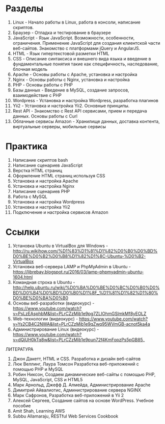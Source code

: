 # Разделы

1. Linux - Начало работы в Linux, работа в консоли, написание скриптов.
2. Браузер - Отладка и тестирование в браузере
3. JavaScript - Язык JavaScript. Возможности, особенности, ограничения. Применение JavaScript для создания клиентской части веб-сайтов. Знакомство с платформами jQuery и AngularJS.
4. HTML - Язык гипертекстовой разметки HTML
5. CSS - Описание синтаксиса и внешнего вида языка и введение в фундаментальные понятия такие как специфичность, наследование, блочная модель
6. Apache - Основы работы с Apache, установка и настройка
7. Nginx - Основы работы с Nginx, установка и настройка
8. PHP - Основы работы с PHP
9. Базы данных - Введение в MySQL, создание запросов, взаимодействие с PHP
10. Wordpress - Установка и настройка Wordpress, разработка плагинов
11. Yii2 - Установка и настройка Yii2. Основные принципы.
12. Rest API - Знакомство с Rest API сервисами, прием и передача данных. Основы работы с Curl
13. Облачные сервисы Amazon - Хранилище данных, доставка контента, виртуальные серверы, мобильные сервисы


# Практика

1. Написание скриптов bash
2. Написание сценариев JavaScript
3. Верстка HTML страниц
4. Оформление HTML страниц используя CSS
5. Установка и настройка Apache
6. Установка и настройка Nginx
7. Написание сценариев PHP
8. Работа с MySQL
9. Установка и настройка Wordpress
10. Установка и настройка Yii2
11. Подключение и настройка сервисов Amazon


# Ссылки

1. Установка Ubuntu в VirtualBox для Windows - http://ru.wikihow.com/%D1%83%D1%81%D1%82%D0%B0%D0%BD%D0%BE%D0%B2%D0%B8%D1%82%D1%8C-Ubuntu-%D0%B2-VirtualBox
2. Установка веб-сервера LAMP и PhpMyAdmin в Ubuntu - https://librebay.blogspot.ru/2016/03/lamp-phpmyadmin-ubuntu-1604.html
3. Командная строка в Ubuntu - http://help.ubuntu.ru/wiki/%D0%BA%D0%BE%D0%BC%D0%B0%D0%BD%D0%B4%D0%BD%D0%B0%D1%8F_%D1%81%D1%82%D1%80%D0%BE%D0%BA%D0%B0
4. Основы веб-разработки (видеокурс) - https://www.youtube.com/watch?v=PsLzEAsphbM&list=PLrCZzMib1e9pg7ZLIOhmGSlmkMf8yEOLZ
5. Web-технологии (видеокурс) - https://www.youtube.com/watch?v=Ys2CB4C2NWA&list=PLrCZzMib1e9qZwq95WVmGB-acnot5ka4a
6. Администрирование Linux (видеокурс) - https://www.youtube.com/watch?v=dQjUH0kTq8w&list=PLrCZzMib1e9pun72f4KmFopzPs5pGB85_


ЛИТЕРАТУРА

1. Джон Дакетт, HTML и CSS. Разработка и дизайн веб-сайтов
2. Люк Веллинг, Лаура Томсон Разработка веб-приложений с помощью PHP и MySQL
3. Робин Никсон, Создаем динамические веб-сайты с помощью PHP, MySQL, JavaScript, CSS и HTML5
4. Марк Арнольд, Джефф Д. Алмейда, Администрирование Apache
5. Димитрий Айвалиотис, Администрирование сервера NGINX
6. Марк Сафронов, Разработка веб-приложений в Yii 2
7. Алексей Сергеев, Создание сайтов на основе WordPress. Учебное пособие
8. Amit Shah, Learning AWS
9. Subbu Allamaraju, RESTful Web Services Cookbook
